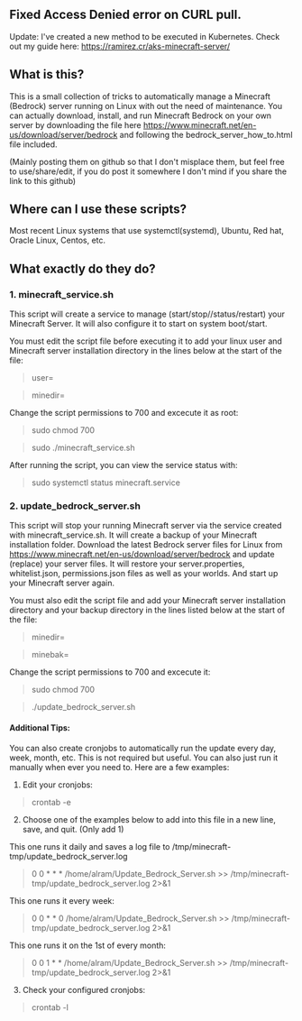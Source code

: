 ## Fixed Access Denied error on CURL pull. 

Update: I've created a new method to be executed in Kubernetes. Check out my guide here: https://ramirez.cr/aks-minecraft-server/ 

## What is this?

  This is a small collection of tricks to automatically manage a Minecraft (Bedrock) server running on Linux with out the need of maintenance. 
  You can actually download, install, and run Minecraft Bedrock on your own server by downloading the file here https://www.minecraft.net/en-us/download/server/bedrock and following the bedrock_server_how_to.html file included. 
  
  (Mainly posting them on github so that I don't misplace them, but feel free to use/share/edit, if you do post it somewhere I don't mind if you share the link to this github)

## Where can I use these scripts? 

  Most recent Linux systems that use systemctl(systemd), Ubuntu, Red hat, Oracle Linux, Centos, etc.

## What exactly do they do?


### 1. minecraft_service.sh 

  This script will create a service to manage (start/stop//status/restart) your Minecraft Server. It will also configure it to start on system boot/start. 

  You must edit the script file before executing it to add your linux user and Minecraft server installation directory in the lines below at the start of the file:
>user= 

>minedir= 

  Change the script permissions to 700 and excecute it as root:
> sudo chmod 700

> sudo ./minecraft_service.sh

  After running the script, you can view the service status with: 
> sudo systemctl status minecraft.service

### 2. update_bedrock_server.sh

  This script will stop your running Minecraft server via the service created with minecraft_service.sh.
  It will create a backup of your Minecraft installation folder. 
  Download the latest Bedrock server files for Linux from https://www.minecraft.net/en-us/download/server/bedrock and update (replace) your server files. 
  It will restore your server.properties, whitelist.json, permissions.json files as well as your worlds.
  And start up your Minecraft server again.

  You must also edit the script file and add your Minecraft server installation directory and your backup directory in the lines listed below at the start of the file:
>minedir=

>minebak=

  Change the script permissions to 700 and excecute it:
> sudo chmod 700

> ./update_bedrock_server.sh


#### Additional Tips: 

You can also create cronjobs to automatically run the update every day, week, month, etc.
This is not required but useful. You can also just run it manually when ever you need to. 
Here are a few examples: 

1. Edit your cronjobs: 
> crontab -e 

2. Choose one of the examples below to add into this file in a new line, save, and quit.  (Only add 1)


This one runs it daily and saves a log file to /tmp/minecraft-tmp/update_bedrock_server.log
> 0 0 * * * /home/alram/Update_Bedrock_Server.sh >> /tmp/minecraft-tmp/update_bedrock_server.log  2>&1

This one runs it every week:
> 0 0 * * 0 /home/alram/Update_Bedrock_Server.sh >> /tmp/minecraft-tmp/update_bedrock_server.log  2>&1

This one runs it on the 1st of every month:
> 0 0 1 * *  /home/alram/Update_Bedrock_Server.sh >> /tmp/minecraft-tmp/update_bedrock_server.log  2>&1

3. Check your configured cronjobs:
> crontab -l
